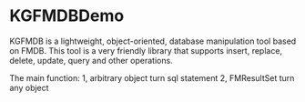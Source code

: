# KGFMDBDemo
KGFMDB is a lightweight, object-oriented, database manipulation tool based on FMDB. 
This tool is a very friendly library that supports insert, replace, delete, update, query and other operations. 

The main function:
1, arbitrary object turn sql statement
2, FMResultSet turn any object
